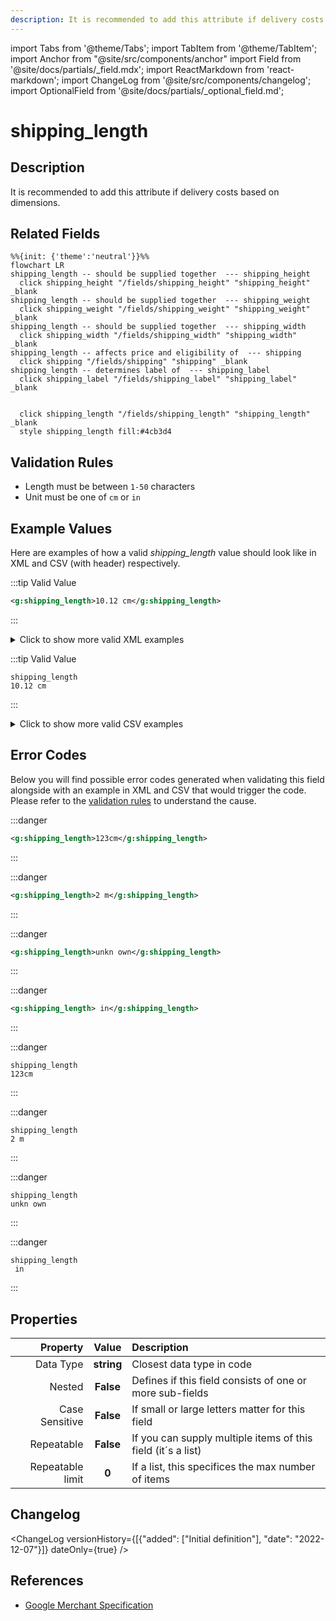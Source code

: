 ```yaml
---
description: It is recommended to add this attribute if delivery costs based on dimensions.
---
```


import Tabs from '@theme/Tabs';
import TabItem from '@theme/TabItem';
import Anchor from "@site/src/components/anchor"
import Field from '@site/docs/partials/_field.mdx';
import ReactMarkdown from 'react-markdown';
import ChangeLog from '@site/src/components/changelog';
import OptionalField from '@site/docs/partials/_optional_field.md';

# shipping_length

<OptionalField/>

## Description

It is recommended to add this attribute if delivery costs based on dimensions.


## Related Fields

```mermaid
%%{init: {'theme':'neutral'}}%%
flowchart LR
shipping_length -- should be supplied together  --- shipping_height
  click shipping_height "/fields/shipping_height" "shipping_height" _blank
shipping_length -- should be supplied together  --- shipping_weight
  click shipping_weight "/fields/shipping_weight" "shipping_weight" _blank
shipping_length -- should be supplied together  --- shipping_width
  click shipping_width "/fields/shipping_width" "shipping_width" _blank
shipping_length -- affects price and eligibility of  --- shipping
  click shipping "/fields/shipping" "shipping" _blank
shipping_length -- determines label of  --- shipping_label
  click shipping_label "/fields/shipping_label" "shipping_label" _blank
   
  
  click shipping_length "/fields/shipping_length" "shipping_length" _blank
  style shipping_length fill:#4cb3d4
```




## Validation Rules

- Length must be between `1-50` characters
- Unit must be one of `cm` or `in`


## Example Values

Here are examples of how a valid *shipping_length* value  should look like in XML and CSV (with header) respectively.

<Tabs>
  <TabItem value="valid_xml" label="XML" default>

:::tip Valid Value

```xml
<g:shipping_length>10.12 cm</g:shipping_length>
```

:::

<details>
  <summary>Click to show more valid XML examples</summary>
  <div>

```xml
<g:shipping_length>10.12 cm</g:shipping_length>
```

```xml
<g:shipping_length>0 cm</g:shipping_length>
```

```xml
<g:shipping_length>0.0 in</g:shipping_length>
```

```xml
<g:shipping_length>11 cm</g:shipping_length>
```

```xml
<g:shipping_length>15.2 in</g:shipping_length>
```


  </div>
</details>

 </TabItem>
  <TabItem value="valid_csv" label="CSV">

:::tip Valid Value

```csv
shipping_length
10.12 cm
```

:::

<details>
  <summary>Click to show more valid CSV examples</summary>
  <div>

```csv
shipping_length
10.12 cm
```

```csv
shipping_length
0 cm
```

```csv
shipping_length
0.0 in
```

```csv
shipping_length
11 cm
```

```csv
shipping_length
15.2 in
```


  </div>
</details>

  </TabItem>
</Tabs>

## Error Codes

Below you will find possible error codes generated when validating this field alongside with an example in XML and CSV that would trigger the code. Please refer to the [validation rules](#validation-rules) to understand the cause.

<Tabs>
  <TabItem value="invalid_xml" label="XML" default>

:::danger <Anchor id="validation_invalid_format" title="validation_invalid_format" /> 

```xml
<g:shipping_length>123cm</g:shipping_length>
```

:::

:::danger <Anchor id="validation_invalid_length_unit" title="validation_invalid_length_unit" /> 

```xml
<g:shipping_length>2 m</g:shipping_length>
```

:::

:::danger <Anchor id="validation_invalid_value" title="validation_invalid_value" /> 

```xml
<g:shipping_length>unkn own</g:shipping_length>
```

:::

:::danger <Anchor id="validation_missing_value" title="validation_missing_value" /> 

```xml
<g:shipping_length> in</g:shipping_length>
```

:::


 </TabItem>
  <TabItem value="invalid_csv" label="CSV">

:::danger <Anchor id="validation_invalid_format" title="validation_invalid_format" /> 

```csv
shipping_length
123cm
```

:::

:::danger <Anchor id="validation_invalid_length_unit" title="validation_invalid_length_unit" /> 

```csv
shipping_length
2 m
```

:::

:::danger <Anchor id="validation_invalid_value" title="validation_invalid_value" /> 

```csv
shipping_length
unkn own
```

:::

:::danger <Anchor id="validation_missing_value" title="validation_missing_value" /> 

```csv
shipping_length
 in
```

:::


  </TabItem>
</Tabs>

## Properties

|     **Property** |         **Value**          | **Description**                                              |
|-----------------:|:--------------------------:|:-------------------------------------------------------------|
|        Data Type |    **string**     | Closest data type in code                                    |
|           Nested |      **False**      | Defines if this field consists of one or more sub-fields     |
|   Case Sensitive |  **False**  | If small or large letters matter for this field              |
|       Repeatable |    **False**    | If you can supply multiple items of this field (it´s a list) |
| Repeatable limit | **0** | If a list, this specifices the max number of items           |

## Changelog
<ChangeLog versionHistory={[{"added": ["Initial definition"], "date": "2022-12-07"}]} dateOnly={true} />

## References
- [Google Merchant Specification](https://support.google.com/merchants/answer/6324498?hl=en-GB&ref_topic=6324338)
